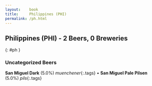 ```yaml
---
layout:    book
title:     Philippines (PHI)
permalink: /ph.html
---
```


## Philippines (PHI) - 2 Beers, 0 Breweries
{: #ph }




### Uncategorized Beers

**San Miguel Dark** (5.0%) _muenchener_{:.tags}  • 
**San Miguel Pale Pilsen** (5.0%) _pils_{:.tags} 



 

